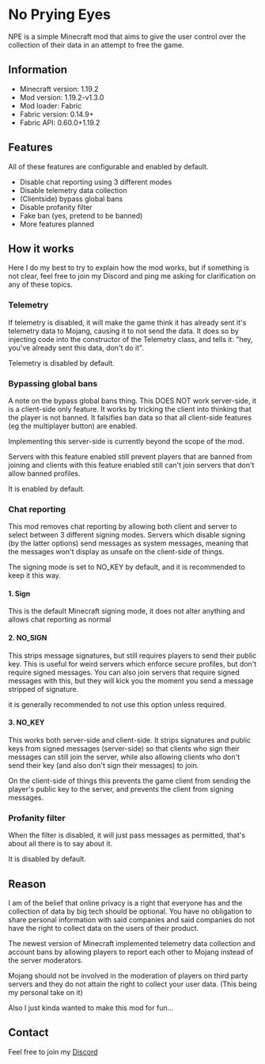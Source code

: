 # No Prying Eyes
NPE is a simple Minecraft mod that aims to give the user control over the collection of their data in an attempt to free the game.

## Information

- Minecraft version: 1.19.2
- Mod version: 1.19.2-v1.3.0
- Mod loader: Fabric
- Fabric version: 0.14.9+
- Fabric API: 0.60.0+1.19.2

## Features
All of these features are configurable and enabled by default.

- Disable chat reporting using 3 different modes
- Disable telemetry data collection
- (Clientside) bypass global bans
- Disable profanity filter
- Fake ban (yes, pretend to be banned)
- More features planned

## How it works

Here I do my best to try to explain how the mod works, but if something is not clear, feel free to join my Discord and ping me asking for clarification on any of these topics.

### Telemetry
If telemetry is disabled, it will make the game think it has already sent it's telemetry data to Mojang, causing it to not send the data. It does so by injecting code into the constructor of the Telemetry class, and tells it: "hey, you've already sent this data, don't do it".

Telemetry is disabled by default.

### Bypassing global bans
A note on the bypass global bans thing. This DOES NOT work server-side, it is a client-side only feature. It works by tricking the client into thinking that the player is not banned. It falsifies ban data so that all client-side features (eg the multiplayer button) are enabled.

Implementing this server-side is currently beyond the scope of the mod.

Servers with this feature enabled still prevent players that are banned from joining and clients with this feature enabled still can't join servers that don't allow banned profiles.

It is enabled by default.

### Chat reporting

This mod removes chat reporting by allowing both client and server to select between 3 different signing modes. Servers which disable signing (by the latter options) send messages as system messages, meaning that the messages won't display as unsafe on the client-side of things.

The signing mode is set to NO_KEY by default, and it is recommended to keep it this way.

#### 1. Sign

This is the default Minecraft signing mode, it does not alter anything and allows chat reporting as normal

#### 2.  NO_SIGN

This strips message signatures, but still requires players to send their public key. This is useful for weird servers which enforce secure profiles, but don't require signed messages. You can also join servers that require signed messages with this, but they will kick you the moment you send a message stripped of signature.

it is generally recommended to not use this option unless required.

#### 3. NO_KEY

This works both server-side and client-side. It strips signatures and public keys from signed messages (server-side) so that clients who sign their messages can still join the server, while also allowing clients who don't send their key (and also don't sign their messages) to join. 

On the client-side of things this prevents the game client from sending the player's public key to the server, and prevents the client from signing messages.

### Profanity filter
When the filter is disabled, it will just pass messages as permitted, that's about all there is to say about it.

It is disabled by default.

## Reason

I am of the belief that online privacy is a right that everyone has and
the collection of data by big tech should be optional. You have no obligation to share personal
information with said companies and said companies do not have the right to collect data on the users of their product.

The newest version of Minecraft implemented telemetry data collection and account bans by allowing players
to report each other to Mojang instead of the server moderators.

Mojang should not be involved in the moderation of players on third party servers and they do not attain
the right to collect your user data. (This being my personal take on it)

Also I just kinda wanted to make this mod for fun...

## Contact

Feel free to join my [Discord](https://discord.gg/7aPa5AfQ95)

